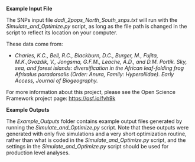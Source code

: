 **Example Input File**

The SNPs input file *dadi_2pops_North_South_snps.txt* will run with the *Simulate_and_Optimize.py* script, as long as the file path is changed in the script to reflect its location on your computer. 

These data come from:

+ *Charles, K.C., Bell, R.C., Blackburn, D.C., Burger, M., Fujita, M.K.,Gvozdik, V., Jongsma, G.F.M., Leache, A.D., and D.M. Portik. Sky, sea, and forest islands: diversification in the African leaf-folding frog Afrixalus paradorsalis (Order: Anura, Family: Hyperoliidae). Early Access, Journal of Biogeography.*

For more information about this project, please see the Open Science Framework project page: https://osf.io/fvh9k


**Example Outputs**

The *Example_Outputs* folder contains example output files generated by running the *Simulate_and_Optimize.py* script. 
Note that these outputs were generated with only five simulations and a very short optimization routine, 
rather than what is coded in the *Simulate_and_Optimize.py* script, and the settings in the 
*Simulate_and_Optimize.py* script should be used for production level analyses.